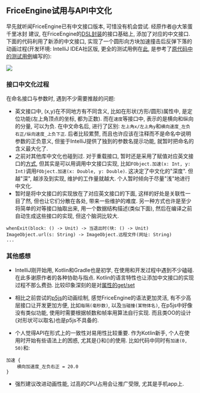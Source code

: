 ## FriceEngine试用与API中文化

早先就听闻FriceEngine已有中文接口版本, 可惜没有机会尝试. 经原作者@大笨蛋千里冰封 建议, 在FriceEngine的[DSL封装](https://github.com/icela/FriceEngine-DSL)的接口基础上, 添加了对应的中文接口. 下面的代码利用了新添的中文接口, 实现了一个圆形向方块加速撞击后反弹下落的动画过程(开发环境: IntelliJ IDEA社区版, 更全的测试用例在[此](https://github.com/icela/FriceEngine-DSL/blob/master/test/%E4%B8%AD%E6%96%87%E6%8E%A5%E5%8F%A3%E6%B5%8B%E8%AF%95.kt), 是参考了[原代码中的测试用例](https://github.com/icela/FriceEngine-DSL/blob/master/test/Test.kt)编写的):

<img src="https://github.com/program-in-chinese/team_website/blob/master/%E4%B8%B4%E6%97%B6/FriceEngine_DSL_%E7%A4%BA%E4%BE%8B%E4%BB%A3%E7%A0%81.png">

### 接口中文化过程

在命名接口与参数时, 遇到不少需要推敲的问题:
- 英文接口中, (x,y)在不同地方有不同含义, 比如在形状(方形/圆形)属性中, 是定位功能(左上角顶点的坐标, 都为正数). 而在`速度`等接口中, 表示的是横向和纵向的分量, 可以为负. 在中文命名后, 进行了区别: `左上角x/左上角y`和`横向速度_左负右正/纵向速度_上负下正`. 后者比较累赘, 而且也许应该在注释而不是命名中说明参数的正负意义, 但鉴于IntelliJ提供了独到的参数名提示功能, 就暂时把命名的含义最大化了.
- 之前对其他库中文化也碰到过. 对于重载接口, 暂时还是采用了赋值对应英文接口的[方式](https://github.com/icela/FriceEngine-DSL/pull/6/commits/70dab6b1166876255a237464818f5d2363faa412#diff-d83c05d72e7333ce13d9fc6a0761f911R255), 但其实是可以用调用中文接口实现, 比如`FObject.加速(x: Int, y: Int)`调用`FObject.加速(x: Double, y: Double)`. 这决定了中文化的"深度". 但越"深", 越涉及到实现, 维护的工作量就越大. 个人暂时倾向于尽量"浅"地进行中文化.
- 暂时是将中文接口的实现放在了对应英文接口的下面, 这样的好处是关联性一目了然, 但也让它们分散在各处, 带来一些维护的难度. 另一种方式也许是至少将简单的对等接口抽取出来, 用一个数据结构描述(类似下面), 然后在编译之前自动生成这些接口的实现, 但这个脑洞比较大.
```
whenExit(block: () -> Unit) -> 当退出时(块: () -> Unit)
ImageObject.url(s: String) -> ImageObject.远程文件(网址: String)
...
```

### 其他感想
- IntelliJ刚开始用, Kotlin和Gradle也是初学, 在使用和开发过程中遇到不少磕碰. 在此多谢原作者的各种协助与指点. Kotlin的语言特性也让添加中文接口的实现过程不那么费劲. 比较印象深刻的是对[属性的get/set](https://github.com/icela/FriceEngine-DSL/pull/6/commits/c9e1811d1a84a94ad6ca2af0883204c68c62eb70#diff-d8e8d30255b5384868eecdd6c2d6d79a)

- 相比之前尝试的[p5js](https://zhuanlan.zhihu.com/p/29169276)的动画绘制, 感觉FriceEngine的语法更加灵活, 有不少高层接口让开发更加方便, 比如`每隔(毫秒数)`, 以及`当碰撞(某物体名)`, 在p5js中好像没有类似功能, 使用时需要根据帧数和帧率用算法自行实现. 而且类OO的设计(对形状可以取名)也是p5js不具备的.

- 个人觉得API在形式上的一致性对易用性比较重要. 作为Kotlin新手, 个人在使用时开始有些语法上的困惑, 尤其是{}和()的使用. 比如代码中同时有`加速(0, 50)`和:
```
加速 {
    横向加速度_左负右正 = 20.0
}
```

- 强烈建议改进动画性能, 过高的CPU占用会让推广受限, 尤其是手机app上.

